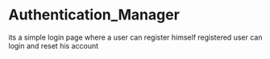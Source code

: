 # Authentication_Manager
its a simple login page where a user can register himself registered user can login and reset his account 
